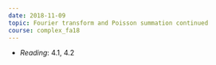 ```yaml
---
date: 2018-11-09
topic: Fourier transform and Poisson summation continued
course: complex_fa18
---
```


- *Reading*: 4.1, 4.2
